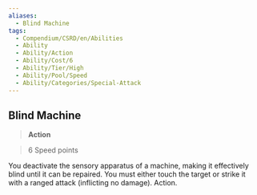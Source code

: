 ```yaml
---
aliases:
  - Blind Machine
tags:
  - Compendium/CSRD/en/Abilities
  - Ability
  - Ability/Action
  - Ability/Cost/6
  - Ability/Tier/High
  - Ability/Pool/Speed
  - Ability/Categories/Special-Attack
---
```

    
      
## Blind Machine      
>**Action**      
>6 Speed points    
      
You deactivate the sensory apparatus of a machine, making it effectively blind until it can be repaired. You must either touch the target or strike it with a ranged attack (inflicting no damage). Action.